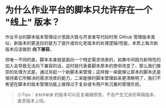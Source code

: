 # 为什么作业平台的脚本只允许存在一个 "线上" 版本？

作业平台的脚本版本管理设计思路大致与开发者写代码时用 Github 管理版本类似，新版本的更迭目的是为了提升或优化老版本的处理逻辑/性能，本质上每次新版本应该做到 **向下兼容**。

但唯一不同的是，脚本本身就是面向一个特定需求场景的，如果中间因为新特性的加入会导致无法向下兼容的话，这时就代表着脚本原本的使命改变了，那么我们推崇的处理方式是，通过另起一个新脚本来管理；这样做一来能够让原本的脚本还是保持着它所解决的需求场景的能力，二来能够时脚本管理起来更清晰明了，我们不希望在脚本的版本管理功能上做得过于复杂或令用户有沉重的管理负担。

> 小Tips：`复制并新建` 的版本可以反复编辑修改，不会产生冗余的草稿版本，直至版本上线。